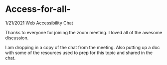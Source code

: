 # Access-for-all-
1/21/2021 Web Accessibility Chat

Thanks to everyone for joining the zoom meeting. I loved all of the awesome discussion. 

I am dropping in a copy of the chat from the meeting. 
Also putting up a doc with some of the resources used to prep for this topic and shared in the chat.
